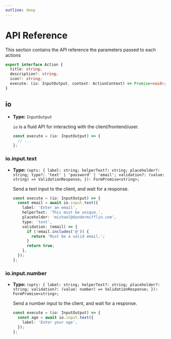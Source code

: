 ```yaml
---
outline: deep
---
```


# API Reference

This section contains the API reference the parameters passed to each actions

```ts
export interface Action {
  title: string;
  description?: string;
  icon?: string;
  execute: (io: InputOutput, context: ActionContext) => Promise<void>;
}
```

## io

- **Type:** `InputOutput`

  `io` is a fluid API for interacting with the client/frontend/user.

  ```ts
  const execute = (io: InputOutput) => {
    // ...
  };
  ```

### io.input.text

- **Type:** `(opts: { label: string; helperText?: string; placeholder?: string; type?: 'text' | 'password' | 'email'; validation?: (value: string) => ValidationResponse; }): FormPromise<string>;`

  Send a text input to the client, and wait for a response.

  ```ts
  const execute = (io: InputOutput) => {
    const email = await io.input.text({
      label: 'Enter an email',
      helperText: 'This must be unique.',
      placeholder: 'michael@dundermifflin.com',
      type: 'text',
      validation: (email) => {
        if (!email.includes('@')) {
          return 'Must be a valid email.';
        }
        return true;
      },
    });
  };
  ```

### io.input.number

- **Type:** `(opts: { label: string; helperText?: string; placeholder?: string; validation?: (value: number) => ValidationResponse; }): FormPromise<string>;`

  Send a number input to the client, and wait for a response.

  ```ts
  const execute = (io: InputOutput) => {
    const age = await io.input.text({
      label: 'Enter your age',
    });
  };
  ```
